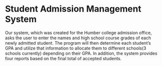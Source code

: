 # Student Admission Management System

Our system, which was created for the Humber college admission office, asks the user to enter the names and high school course grades of each newly admitted student. The program will then determine each student’s GPA and utilize that information to allocate them to different schools(3 schools currently) depending on their GPA. In addition, the system provides four reports based on the final total of accepted students. 

